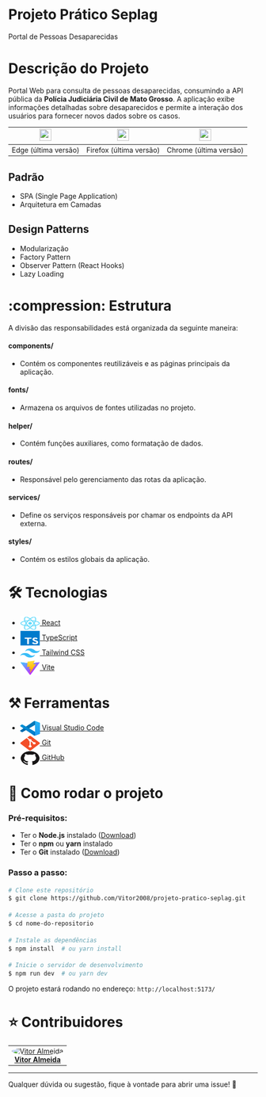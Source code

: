 # Projeto Prático Seplag
Portal de Pessoas Desaparecidas

# Descrição do Projeto
Portal Web para consulta de pessoas desaparecidas, consumindo a API pública da **Polícia Judiciária Civil de Mato Grosso**. A aplicação exibe informações detalhadas sobre desaparecidos e permite a interação dos usuários para fornecer novos dados sobre os casos.

<table>
<thead>
<tr align="center">
<th><img src="https://raw.githubusercontent.com/alrra/browser-logos/master/src/edge/edge_48x48.png" width="24px" height="24px"></th>
<th><img src="https://raw.githubusercontent.com/alrra/browser-logos/master/src/firefox/firefox_48x48.png" width="24px" height="24px"></th>
<th><img src="https://raw.githubusercontent.com/alrra/browser-logos/master/src/chrome/chrome_48x48.png" width="24px" height="24px"></th>
</tr>
</thead>
<tbody>
<tr align="center">
<td>Edge (última versão)</td>
<td>Firefox (última versão)</td>
<td>Chrome (última versão)</td>
</tr>
</tbody>
</table>

## Padrão
- SPA (Single Page Application)
- Arquitetura em Camadas

## Design Patterns
- Modularização
- Factory Pattern
- Observer Pattern (React Hooks)
- Lazy Loading

# :compression: Estrutura
A divisão das responsabilidades está organizada da seguinte maneira:

#### components/
- Contém os componentes reutilizáveis e as páginas principais da aplicação.

#### fonts/
- Armazena os arquivos de fontes utilizadas no projeto.

#### helper/
- Contém funções auxiliares, como formatação de dados.

#### routes/
- Responsável pelo gerenciamento das rotas da aplicação.

#### services/
- Define os serviços responsáveis por chamar os endpoints da API externa.

#### styles/
- Contém os estilos globais da aplicação.

# :hammer_and_wrench: Tecnologias

- [<img align="center" alt="React" height="30" width="40" src="https://raw.githubusercontent.com/devicons/devicon/master/icons/react/react-original.svg"> React](https://react.dev/)
- [<img align="center" alt="TypeScript" height="30" width="40" src="https://raw.githubusercontent.com/devicons/devicon/master/icons/typescript/typescript-original.svg"> TypeScript](https://www.typescriptlang.org/)
- [<img align="center" alt="Tailwind" height="30" width="40" src="https://raw.githubusercontent.com/devicons/devicon/master/icons/tailwindcss/tailwindcss-original.svg"> Tailwind CSS](https://tailwindcss.com/)
- [<img align="center" alt="Vite" height="30" width="40" src="https://raw.githubusercontent.com/devicons/devicon/master/icons/vitejs/vitejs-original.svg"> Vite](https://vitejs.dev/)

# :hammer_and_pick: Ferramentas

- [<img align="center" alt="VSCode" height="30" width="40" src="https://raw.githubusercontent.com/devicons/devicon/master/icons/vscode/vscode-original.svg"> Visual Studio Code](https://code.visualstudio.com/)
- [<img align="center" alt="Git" height="30" width="40" src="https://raw.githubusercontent.com/devicons/devicon/master/icons/git/git-original.svg"> Git](https://www.git.com/)
- [<img align="center" alt="GitHub" height="30" width="40" src="https://raw.githubusercontent.com/devicons/devicon/master/icons/github/github-original.svg"> GitHub](https://git-scm.com/)

# :rocket: Como rodar o projeto

### **Pré-requisitos:**
- Ter o **Node.js** instalado ([Download](https://nodejs.org/))
- Ter o **npm** ou **yarn** instalado
- Ter o **Git** instalado ([Download](https://git-scm.com/))

### **Passo a passo:**
```bash
# Clone este repositório
$ git clone https://github.com/Vitor2008/projeto-pratico-seplag.git

# Acesse a pasta do projeto
$ cd nome-do-repositorio

# Instale as dependências
$ npm install  # ou yarn install

# Inicie o servidor de desenvolvimento
$ npm run dev  # ou yarn dev
```

O projeto estará rodando no endereço: `http://localhost:5173/`

# :star: Contribuidores
<table>
<tr>
<td align="center">
<a href="https://github.com/Vitor2008"><img style="border-radius: 50%;" src="https://github.com/Vitor2008.png" width="100px;" alt="Vitor Almeida"/><br /><b>Vitor Almeida</b></a>
</td>
</tr>
</table>

---

Qualquer dúvida ou sugestão, fique à vontade para abrir uma issue! 🚀

